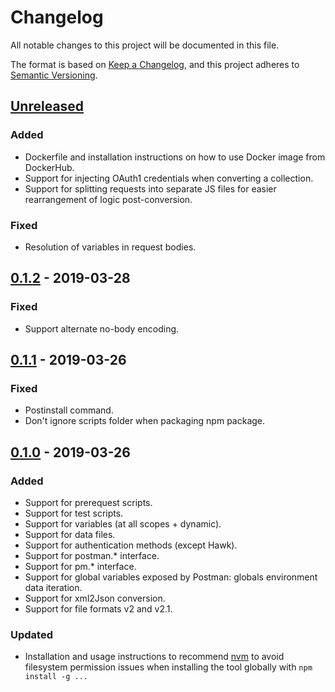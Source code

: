 # Changelog
All notable changes to this project will be documented in this file.

The format is based on [Keep a Changelog](https://keepachangelog.com/en/1.0.0/),
and this project adheres to [Semantic Versioning](https://semver.org/spec/v2.0.0.html).

## [Unreleased]
### Added
- Dockerfile and installation instructions on how to use Docker image from DockerHub.
- Support for injecting OAuth1 credentials when converting a collection.
- Support for splitting requests into separate JS files for easier rearrangement of logic post-conversion.

### Fixed
- Resolution of variables in request bodies.

## [0.1.2] - 2019-03-28
### Fixed
- Support alternate no-body encoding.

## [0.1.1] - 2019-03-26
### Fixed
- Postinstall command.
- Don't ignore scripts folder when packaging npm package.

## [0.1.0] - 2019-03-26
### Added
- Support for prerequest scripts.
- Support for test scripts.
- Support for variables (at all scopes + dynamic).
- Support for data files.
- Support for authentication methods (except Hawk).
- Support for postman.* interface.
- Support for pm.* interface.
- Support for global variables exposed by Postman: globals environment data iteration.
- Support for xml2Json conversion.
- Support for file formats v2 and v2.1.

### Updated
- Installation and usage instructions to recommend [nvm](https://github.com/creationix/nvm) to avoid filesystem permission issues when installing the tool globally with `npm install -g ...`

[Unreleased]: https://github.com/loadimpact/postman-to-k6/compare/v0.1.2...HEAD
[0.1.2]: https://github.com/loadimpact/postman-to-k6/compare/v0.1.1...v0.1.2
[0.1.1]: https://github.com/loadimpact/postman-to-k6/compare/v0.1.0...v0.1.1
[0.1.0]: https://github.com/loadimpact/postman-to-k6/releases/tag/v0.1.0
